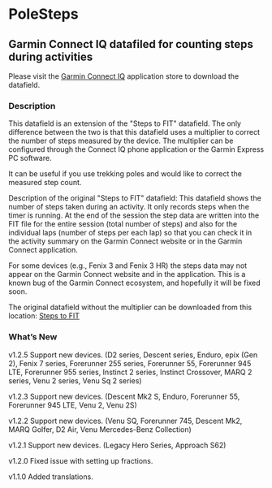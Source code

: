 # PoleSteps
## Garmin Connect IQ datafiled for counting steps during activities

Please visit the [Garmin Connect IQ](https://apps.garmin.com/en-US/apps/fc007f07-cac0-4d5d-a411-e4a34840f57e) application store to download the datafield. 

### Description
This datafield is an extension of the "Steps to FIT" datafield. The only difference between the two is that this datafield uses a multiplier to correct the number of steps measured by the device. The multiplier can be configured through the Connect IQ phone application or the Garmin Express PC software.

It can be useful if you use trekking poles and would like to correct the measured step count.

Description of the original "Steps to FIT" datafield:
This datafield shows the number of steps taken during an activity. It only records steps when the timer is running. At the end of the session the step data are written into the FIT file for the entire session (total number of steps) and also for the individual laps (number of steps per each lap) so that you can check it in the activity summary on the Garmin Connect website or in the Garmin Connect application.

For some devices (e.g., Fenix 3 and Fenix 3 HR) the steps data may not appear on the Garmin Connect website and in the application. This is a known bug of the Garmin Connect ecosystem, and hopefully it will be fixed soon. 

The original datafield without the multiplier can be downloaded from this location: [Steps to FIT](https://apps.garmin.com/en-US/apps/eb7018d6-3a13-4530-92ec-ed51d1f56e07)

### What’s New

v1.2.5 Support new devices. (D2 series, Descent series, Enduro, epix (Gen 2), Fenix 7 series, Forerunner 255 series, Forerunner 55, Forerunner 945 LTE, Forerunner 955 series, Instinct 2 series, Instinct Crossover, MARQ 2 series, Venu 2 series, Venu Sq 2 series)

v1.2.3 Support new devices. (Descent Mk2 S, Enduro, Forerunner 55, Forerunner 945 LTE, Venu 2, Venu 2S)

v1.2.2 Support new devices. (Venu SQ, Forerunner 745, Descent Mk2, MARQ Golfer, D2 Air, Venu Mercedes-Benz Collection)

v1.2.1 Support new devices. (Legacy Hero Series, Approach S62)

v1.2.0 Fixed issue with setting up fractions.

v1.1.0 Added translations.